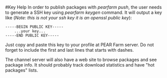 #Key Help
In order to publish packages with _*pearfarm push*_, the user needs to generate a SSH key using _*pearfarm keygen*_ command. It will output a key like (*Note: this is not your ssh key it is an openssl public key*):

	-----BEGIN PUBLIC KEY-----
    	...your key...
	-----END PUBLIC KEY-----

Just copy and paste this key to your profile at PEAR Farm server. Do not forget to include the first and last lines that starts with dashes.

The channel server will also have a web site to browse packages and see package info. It should probably track download statistics and have "hot packages" lists.